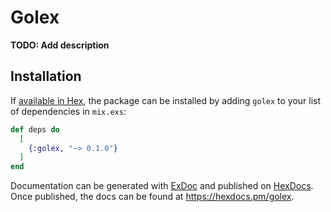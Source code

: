 # Golex

**TODO: Add description**

## Installation

If [available in Hex](https://hex.pm/docs/publish), the package can be installed
by adding `golex` to your list of dependencies in `mix.exs`:

```elixir
def deps do
  [
    {:golex, "~> 0.1.0"}
  ]
end
```

Documentation can be generated with [ExDoc](https://github.com/elixir-lang/ex_doc)
and published on [HexDocs](https://hexdocs.pm). Once published, the docs can
be found at <https://hexdocs.pm/golex>.

